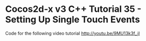 Cocos2d-x v3 C++ Tutorial 35 - Setting Up Single Touch Events
=============================================================

Code for the following video tutorial http://youtu.be/9MU13k3f_jI
